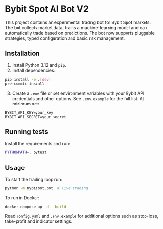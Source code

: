 # Bybit Spot AI Bot V2

This project contains an experimental trading bot for Bybit Spot markets. The bot collects market data, trains a machine-learning model and can automatically trade based on predictions. The bot now supports pluggable strategies, typed configuration and basic risk management.

## Installation

1. Install Python 3.12 and `pip`.
2. Install dependencies:

```bash
pip install -e .[dev]
pre-commit install
```

3. Create a `.env` file or set environment variables with your Bybit API credentials and other options. See `.env.example` for the full list. At minimum set:

```
BYBIT_API_KEY=your_key
BYBIT_API_SECRET=your_secret
```

## Running tests

Install the requirements and run:

```bash
PYTHONPATH=. pytest
```

## Usage

To start the trading loop run:

```bash
python -m bybitbot.bot  # live trading
```

To run in Docker:

```bash
docker-compose up -d --build
```

Read `config.yaml` and `.env.example` for additional options such as stop-loss, take-profit and indicator settings.
